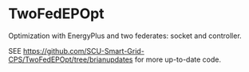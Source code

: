 # TwoFedEPOpt
Optimization with EnergyPlus and two federates: socket and controller.

SEE https://github.com/SCU-Smart-Grid-CPS/TwoFedEPOpt/tree/brianupdates for more up-to-date code.
